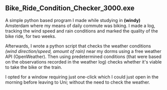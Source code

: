 ## Bike_Ride_Condition_Checker_3000.exe

A simple python based program I made while studying in <b>(windy)</b> Amsterdam where my means of daily commute was biking. 
I made a log, tracking the wind speed and rain conditions and marked the quality of the bike ride, for two weeks. 

Afterwards, I wrote a python script that checks the weather conditions <i>(wind direction/speed, amount of rain)</i> near my dorms using a free weather API (OpenWeather).
Then using predetermined conditions (that were based on the observations recorded in the weather log) checks whether it's viable to take the bike or the train.

I opted for a window requiring just one-click which I could just open in the morning before leaving to Uni; without the need to check the weather.

